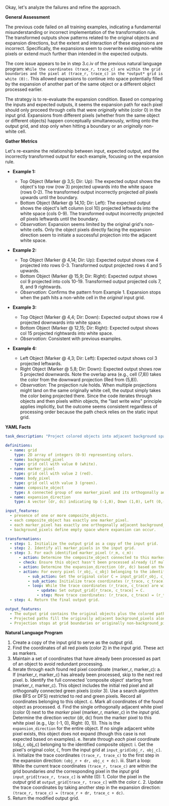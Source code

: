 Okay, let's analyze the failures and refine the approach.

**General Assessment**

The previous code failed on all training examples, indicating a fundamental misunderstanding or incorrect implementation of the transformation rule. The transformed outputs show patterns related to the original objects and expansion directions, but the extent and interaction of these expansions are incorrect. Specifically, the expansions seem to overwrite existing non-white pixels or extend much further than intended in the expected outputs.

The core issue appears to be in step 3.c.iv of the previous natural language program: `While the coordinates (trace_r, trace_c) are within the grid boundaries and the pixel at (trace_r, trace_c) in the *output* grid is white (0):`. This allowed expansions to continue into space potentially filled by the expansion of another part of the same object or a different object processed earlier.

The strategy is to re-evaluate the expansion condition. Based on comparing the inputs and expected outputs, it seems the expansion path for each pixel should only proceed through cells that were *originally* white (color 0) in the input grid. Expansions from different pixels (whether from the same object or different objects) happen conceptually simultaneously, writing onto the output grid, and stop only when hitting a boundary or an *originally* non-white cell.

**Gather Metrics**

Let's re-examine the relationship between input, expected output, and the incorrectly transformed output for each example, focusing on the expansion rule.

*   **Example 1:**
    *   Top Object (Marker @ 3,5; Dir: Up): The expected output shows the object's top row (row 3) projected upwards into the white space (rows 0-2). The transformed output incorrectly projected *all* pixels upwards until the boundary.
    *   Bottom Object (Marker @ 14,10; Dir: Left): The expected output shows the object's left column (col 10) projected leftwards into the white space (cols 0-9). The transformed output incorrectly projected *all* pixels leftwards until the boundary.
    *   *Observation:* Expansion seems limited by the original grid's non-white cells. Only the object pixels directly facing the expansion direction seem to initiate a successful projection into the adjacent white space.

*   **Example 2:**
    *   Top Object (Marker @ 4,14; Dir: Up): Expected output shows row 4 projected into rows 0-3. Transformed output projected rows 4 and 5 upwards.
    *   Bottom Object (Marker @ 15,9; Dir: Right): Expected output shows col 9 projected into cols 10-19. Transformed output projected cols 7, 8, and 9 rightwards.
    *   *Observation:* Confirms the pattern from Example 1. Expansion stops when the path hits a non-white cell in the *original* input grid.

*   **Example 3:**
    *   Top Object (Marker @ 4,4; Dir: Down): Expected output shows row 4 projected downwards into white space.
    *   Bottom Object (Marker @ 12,15; Dir: Right): Expected output shows col 15 projected rightwards into white space.
    *   *Observation:* Consistent with previous examples.

*   **Example 4:**
    *   Left Object (Marker @ 4,3; Dir: Left): Expected output shows col 3 projected leftwards.
    *   Right Object (Marker @ 5,8; Dir: Down): Expected output shows row 5 projected downwards. Note the overlap area (e.g., cell (7,8)) takes the color from the downward projection (Red from (5,8)).
    *   *Observation:* The projection rule holds. When multiple projections might land on the same originally white cell, the output simply takes the color being projected there. Since the code iterates through objects and then pixels within objects, the "last write wins" principle applies implicitly, but the outcome seems consistent regardless of processing order because the path check relies on the static input grid.

**YAML Facts**


```yaml
task_description: "Project colored objects into adjacent background space based on a directional marker."

definitions:
  - name: grid
    type: 2D array of integers (0-9) representing colors.
  - name: background_pixel
    type: grid cell with value 0 (white).
  - name: marker_pixel
    type: grid cell with value 2 (red).
  - name: body_pixel
    type: grid cell with value 3 (green).
  - name: composite_object
    type: A connected group of one marker_pixel and its orthogonally adjacent body_pixels. Connectivity includes marker-to-body and body-to-body.
  - name: expansion_direction
    type: A vector (dr, dc) indicating Up (-1,0), Down (1,0), Left (0,-1), or Right (0,1). Determined by the single background_pixel orthogonally adjacent to the marker_pixel in the input grid.

input_features:
  - presence of one or more composite_objects.
  - each composite_object has exactly one marker_pixel.
  - each marker_pixel has exactly one orthogonally adjacent background_pixel in the input grid, defining the expansion_direction for its object.
  - background_pixels define empty space where expansion can occur.

transformations:
  - step: 1. Initialize the output grid as a copy of the input grid.
  - step: 2. Identify all marker_pixels in the input grid.
  - step: 3. For each identified marker_pixel (r_m, c_m):
      - action: Determine the composite_object connected to this marker_pixel using orthogonal adjacency for marker_pixel and body_pixels.
      - check: Ensure this object hasn't been processed already (if multiple markers could belong to the same conceptual object, though not seen in examples).
      - action: Determine the expansion_direction (dr, dc) based on the single background_pixel adjacent to the marker_pixel (r_m, c_m) in the input grid.
      - action: For every pixel (r_obj, c_obj) belonging to the identified composite_object:
          - sub_action: Get the original color C = input_grid[r_obj, c_obj].
          - sub_action: Initialize trace coordinates (r_trace, c_trace) = (r_obj + dr, c_obj + dc).
          - loop: While the trace coordinates (r_trace, c_trace) are within the grid boundaries AND the pixel at input_grid[r_trace, c_trace] is a background_pixel (0):
              - update: Set output_grid[r_trace, c_trace] = C.
              - step: Move trace coordinates: (r_trace, c_trace) = (r_trace + dr, c_trace + dc).
  - step: 4. Return the final output grid.

output_features:
  - The output grid contains the original objects plus the colored paths projected from them.
  - Projected paths fill the originally adjacent background_pixels along the expansion_direction.
  - Projection stops at grid boundaries or originally non-background_pixels.
```


**Natural Language Program**

1.  Create a copy of the input grid to serve as the output grid.
2.  Find the coordinates of all red pixels (color 2) in the input grid. These act as markers.
3.  Maintain a set of coordinates that have already been processed as part of an object to avoid redundant processing.
4.  Iterate through each found red pixel coordinate (marker\_r, marker\_c):
    a.  If (marker\_r, marker\_c) has already been processed, skip to the next red pixel.
    b.  Identify the full connected 'composite object' starting from (marker\_r, marker\_c). This object includes the initial red pixel and all orthogonally connected green pixels (color 3). Use a search algorithm (like BFS or DFS) restricted to red and green pixels. Record all coordinates belonging to this object.
    c.  Mark all coordinates of the found object as processed.
    d.  Find the single orthogonally adjacent white pixel (color 0) next to the *marker* pixel (marker\_r, marker\_c) in the *input* grid. Determine the direction vector (dr, dc) from the marker pixel to this white pixel (e.g., Up: (-1, 0), Right: (0, 1)). This is the `expansion_direction` for the entire object. If no single adjacent white pixel exists, this object does not expand (though this case is not expected based on examples).
    e.  Iterate through *each* pixel coordinate (obj\_r, obj\_c) belonging to the identified composite object:
        i.  Get the pixel's original color, `C`, from the input grid at `input_grid[obj_r, obj_c]`.
        ii. Initialize the trace coordinates `(trace_r, trace_c)` to the first step in the expansion direction: `(obj_r + dr, obj_c + dc)`.
        iii. Start a loop: While the current trace coordinates `(trace_r, trace_c)` are within the grid boundaries *and* the corresponding pixel in the *input* grid `input_grid[trace_r, trace_c]` is white (0):
            1.  Color the pixel in the *output* grid at `output_grid[trace_r, trace_c]` with the color `C`.
            2.  Update the trace coordinates by taking another step in the expansion direction: `(trace_r, trace_c) = (trace_r + dr, trace_c + dc)`.
5.  Return the modified output grid.